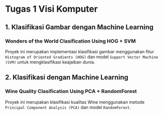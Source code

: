 # Tugas 1 Visi Komputer

## 1. Klasifikasi Gambar dengan Machine Learning
### Wonders of the World Clasification Using HOG + SVM
Proyek ini merupakan implementasi klasifikasi gambar menggunakan fitur `Histogram of Oriented Gradients (HOG)` dan model `Support Vector Machine (SVM)` untuk mengklasifikasi keajaiban dunia.
## 2. Klasifikasi dengan Machine Learning
### Wine Quality Clasification Using PCA + RandomForest
Proyek ini merupakan klasifikasi kualitas Wine menggunakan metode `Principal Component Analysis (PCA)` dan model `RandomForest`.
